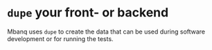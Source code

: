 # `dupe` your front- or backend
Mbanq uses `dupe` to create the data that can be used during software
development or for running the tests.
